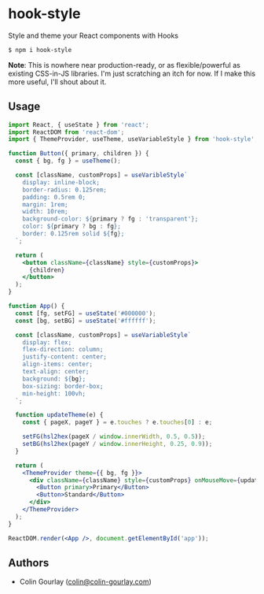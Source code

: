 # hook-style

Style and theme your React components with Hooks

```sh
$ npm i hook-style
```

**Note**: This is nowhere near production-ready, or as flexible/powerful as existing CSS-in-JS libraries. I'm just scratching an itch for now. If I make this more useful, I'll shout about it.

## Usage

```jsx
import React, { useState } from 'react';
import ReactDOM from 'react-dom';
import { ThemeProvider, useTheme, useVariableStyle } from 'hook-style';

function Button({ primary, children }) {
  const { bg, fg } = useTheme();

  const [className, customProps] = useVaribleStyle`
    display: inline-block;
    border-radius: 0.125rem;
    padding: 0.5rem 0;
    margin: 1rem;
    width: 10rem;
    background-color: ${primary ? fg : 'transparent'};
    color: ${primary ? bg : fg};
    border: 0.125rem solid ${fg};
  `;

  return (
    <button className={className} style={customProps}>
      {children}
    </button>
  );
}

function App() {
  const [fg, setFG] = useState('#000000');
  const [bg, setBG] = useState('#ffffff');

  const [className, customProps] = useVariableStyle`
    display: flex;
    flex-direction: column;
    justify-content: center;
    align-items: center;
    text-align: center;
    background: ${bg};
    box-sizing: border-box;
    min-height: 100vh;
  `;

  function updateTheme(e) {
    const { pageX, pageY } = e.touches ? e.touches[0] : e;

    setFG(hsl2hex(pageX / window.innerWidth, 0.5, 0.5));
    setBG(hsl2hex(pageY / window.innerHeight, 0.25, 0.9));
  }

  return (
    <ThemeProvider theme={{ bg, fg }}>
      <div className={className} style={customProps} onMouseMove={updateTheme} onTouchMove={updateTheme}>
        <Button primary>Primary</Button>
        <Button>Standard</Button>
      </div>
    </ThemeProvider>
  );
}

ReactDOM.render(<App />, document.getElementById('app'));
```

## Authors

- Colin Gourlay ([colin@colin-gourlay.com](mailto:colin@colin-gourlay.com))
